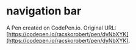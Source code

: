 # navigation bar

A Pen created on CodePen.io. Original URL: [https://codepen.io/racskorobert/pen/dyNbXYK](https://codepen.io/racskorobert/pen/dyNbXYK).


